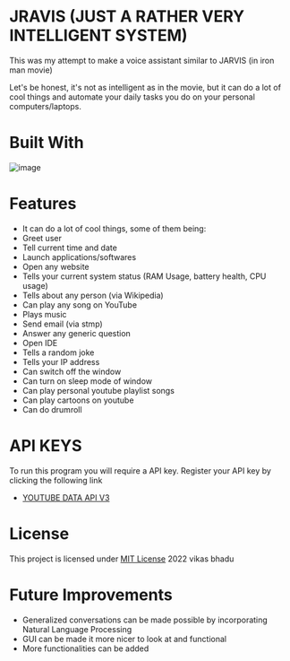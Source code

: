# JRAVIS (JUST A RATHER VERY INTELLIGENT SYSTEM)
This was my attempt to make a voice assistant similar to JARVIS (in iron man movie)

Let's be honest, it's not as intelligent as in the movie, but it can do a lot of cool things and automate your daily tasks you do on your personal computers/laptops.

# Built With
![image](https://user-images.githubusercontent.com/98146902/176440884-a8b1d037-6f47-405c-afd5-e8224de38f4a.png)

# Features
* It can do a lot of cool things, some of them being:
* Greet user
* Tell current time and date
* Launch applications/softwares
* Open any website
* Tells your current system status (RAM Usage, battery health, CPU usage)
* Tells about any person (via Wikipedia)
* Can play any song on YouTube
* Plays music
* Send email (via stmp)
* Answer any generic question
* Open IDE
* Tells a random joke
* Tells your IP address
* Can switch off the window 
* Can turn on sleep mode of window
* Can play personal youtube playlist songs
* Can play cartoons on youtube
* Can do drumroll

# API KEYS
To run this program you will require a API key. Register your API key by clicking the following link
* [YOUTUBE DATA API V3](https://developers.google.com/youtube/v3/getting-started)

# License 
This project is licensed under [MIT License]([https://github.com/Vikas-Bahdu/Jarvis-AI/edit/master/README.md](https://github.com/Vikas-Bahdu/Jarvis-AI/blob/master/LICENSE)) 2022 vikas bhadu

# Future Improvements
* Generalized conversations can be made possible by incorporating Natural Language Processing
* GUI can be made it more nicer to look at and functional
* More functionalities can be added

